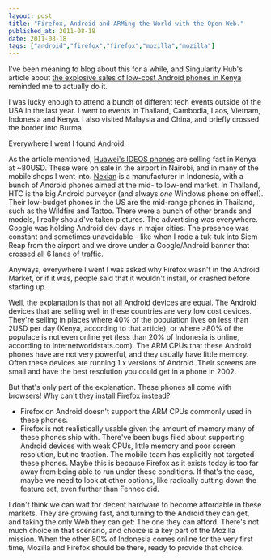 ```yaml
---
layout: post
title: "Firefox, Android and ARMing the World with the Open Web."
published_at: 2011-08-18
date: 2011-08-18
tags: ["android","firefox","firefox","mozilla","mozilla"]
---
```


I've been meaning to blog about this for a while, and Singularity Hub's article about [the explosive sales of low-cost Android phones in Kenya](http://j.mp/oowRDz) reminded me to actually do it.

I was lucky enough to attend a bunch of different tech events outside of the USA in the last year. I went to events in Thailand, Cambodia, Laos, Vietnam, Indonesia and Kenya. I also visited Malaysia and China, and briefly crossed the border into Burma.

Everywhere I went I found Android.

As the article mentioned, [Huawei's IDEOS phones](http://www.huaweidevice.com/resource/mini/201008174756/ideos/products_specifications.html) are selling fast in Kenya at ~80USD. These were on sale in the airport in Nairobi, and in many of the mobile shops I went into. [Nexian](http://www.nexian.co.id/index.php/product.html) is a manufacturer in Indonesia, with a bunch of Android phones aimed at the mid- to low-end market. In Thailand, HTC is the big Android purveyor (and always *one* Windows phone on offer!). Their low-budget phones in the US are the mid-range phones in Thailand, such as the Wildfire and Tattoo. There were a bunch of other brands and models, I really should've taken pictures. The advertising was everywhere. Google was holding Android dev days in major cities. The presence was constant and sometimes unavoidable - like when I rode a tuk-tuk into Siem Reap from the airport and we drove under a Google/Android banner that crossed all 6 lanes of traffic.

Anyways, everywhere I went I was asked why Firefox wasn't in the Android Market, or if it was, people said that it wouldn't install, or crashed before starting up.

Well, the explanation is that not all Android devices are equal. The Android devices that are selling well in these countries are very low cost devices. They're selling in places where 40% of the population lives on less than 2USD per day (Kenya, according to that article), or where >80% of the populace is not even online yet (less than 20% of Indonesia is online, according to Internetworldstats.com). The ARM CPUs that these Android phones have are not very powerful, and they usually have little memory. Often these devices are running 1.x versions of Android. Their screens are small and have the best resolution you could get in a phone in 2002.

But that's only part of the explanation. These phones all come with browsers! Why can't they install Firefox instead?

*   Firefox on Android doesn't support the ARM CPUs commonly used in these phones.
*   Firefox is not realistically usable given the amount of memory many of these phones ship with.
There've been bugs filed about supporting Android devices with weak CPUs, little memory and poor screen resolution, but no traction. The mobile team has explicitly not targeted these phones. Maybe this is because Firefox as it exists today is too far away from being able to run under these conditions. If that's the case, maybe we need to look at other options, like radically cutting down the feature set, even further than Fennec did.

I don't think we can wait for decent hardware to become affordable in these markets. They are growing fast, and turning to the Android they can get, and taking the only Web they can get: The one they can afford. There's not much choice in that scenario, and choice is a key part of the Mozilla mission. When the other 80% of Indonesia comes online for the very first time, Mozilla and Firefox should be there, ready to provide that choice.